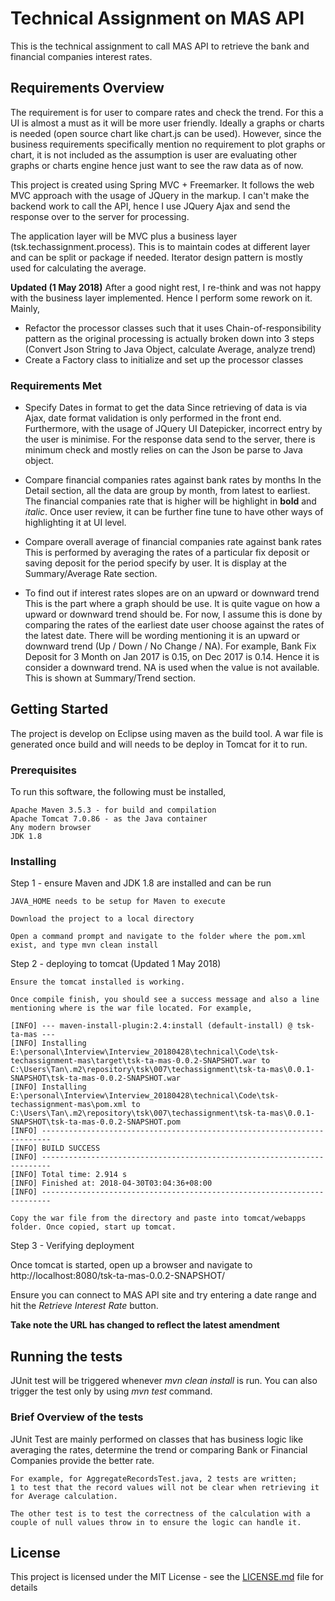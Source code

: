 # Technical Assignment on MAS API

This is the technical assignment to call MAS API to retrieve the bank and financial companies interest rates.  

## Requirements Overview

The requirement is for user to compare rates and check the trend.  For this a UI is almost a must as it will be more user friendly.  Ideally a graphs or charts is needed (open source chart like chart.js can be used).  However, since the business requirements specifically mention no requirement to plot graphs or chart, it is not included as the assumption is user are evaluating other graphs or charts engine hence just want to see the raw data as of now.

This project is created using Spring MVC + Freemarker.  It follows the web MVC approach with the usage of JQuery in the markup.  I can't make the backend work to call the API, hence I use JQuery Ajax and send the response over to the server for processing.  

The application layer will be MVC plus a business layer (tsk.techassignment.process).  This is to maintain codes at different layer and can be split or package if needed.  Iterator design pattern is mostly used for calculating the average.  

**Updated (1 May 2018)**
After a good night rest, I re-think and was not happy with the business layer implemented.  Hence I perform some rework on it.  Mainly,
- Refactor the processor classes such that it uses Chain-of-responsibility pattern as the original processing is actually broken down into 3 steps (Convert Json String to Java Object, calculate Average, analyze trend)
- Create a Factory class to initialize and set up the processor classes

### Requirements Met

* Specify Dates in format to get the data
Since retrieving of data is via Ajax, date format validation is only performed in the front end.  Furthermore, with the usage of JQuery UI Datepicker, incorrect entry by the user is minimise.  For the response data send to the server, there is minimum check and mostly relies on can the Json be parse to Java object.

* Compare financial companies rates against bank rates by months
In the Detail section, all the data are group by month, from latest to earliest.  The financial companies rate that is higher will be highlight in **bold** and *italic*.  Once user review, it can be further fine tune to have other ways of highlighting it at UI level.

* Compare overall average of financial companies rate against bank rates
This is performed by averaging the rates of a particular fix deposit or saving deposit for the period specify by user.  It is display at the Summary/Average Rate section.

* To find out if interest rates slopes are on an upward or downward trend
This is the part where a graph should be use.  It is quite vague on how a upward or downward trend should be. For now, I assume this is done by comparing the rates of the earliest date user choose against the rates of the latest date.  There will be wording mentioning it is an upward or downward trend (Up / Down / No Change / NA).  For example, Bank Fix Deposit for 3 Month on Jan 2017 is 0.15, on Dec 2017 is 0.14.  Hence it is consider a downward trend.  NA is used when the value is not available.  This is shown at Summary/Trend section.

## Getting Started

The project is develop on Eclipse using maven as the build tool.  A war file is generated once build and will needs to be deploy in Tomcat for it to run.

### Prerequisites

To run this software, the following must be installed,

```
Apache Maven 3.5.3 - for build and compilation
Apache Tomcat 7.0.86 - as the Java container
Any modern browser 
JDK 1.8
```

### Installing

Step 1 - ensure Maven and JDK 1.8 are installed and can be run

```
JAVA_HOME needs to be setup for Maven to execute

Download the project to a local directory

Open a command prompt and navigate to the folder where the pom.xml exist, and type mvn clean install
```

Step 2 - deploying to tomcat (Updated 1 May 2018)

```
Ensure the tomcat installed is working.

Once compile finish, you should see a success message and also a line mentioning where is the war file located. For example,

[INFO] --- maven-install-plugin:2.4:install (default-install) @ tsk-ta-mas ---
[INFO] Installing E:\personal\Interview\Interview_20180428\technical\Code\tsk-techassignment-mas\target\tsk-ta-mas-0.0.2-SNAPSHOT.war to C:\Users\Tan\.m2\repository\tsk\007\techassignment\tsk-ta-mas\0.0.1-SNAPSHOT\tsk-ta-mas-0.0.2-SNAPSHOT.war
[INFO] Installing E:\personal\Interview\Interview_20180428\technical\Code\tsk-techassignment-mas\pom.xml to C:\Users\Tan\.m2\repository\tsk\007\techassignment\tsk-ta-mas\0.0.1-SNAPSHOT\tsk-ta-mas-0.0.2-SNAPSHOT.pom
[INFO] ------------------------------------------------------------------------
[INFO] BUILD SUCCESS
[INFO] ------------------------------------------------------------------------
[INFO] Total time: 2.914 s
[INFO] Finished at: 2018-04-30T03:04:36+08:00
[INFO] ------------------------------------------------------------------------

Copy the war file from the directory and paste into tomcat/webapps folder. Once copied, start up tomcat.
```

Step 3 - Verifying deployment 

Once tomcat is started, open up a browser and navigate to http://localhost:8080/tsk-ta-mas-0.0.2-SNAPSHOT/

Ensure you can connect to MAS API site and try entering a date range and hit the *Retrieve Interest Rate* button.

**Take note the URL has changed to reflect the latest amendment**

## Running the tests

JUnit test will be triggered whenever *mvn clean install* is run.  You can also trigger the test only by using *mvn test* command.

### Brief Overview of the tests

JUnit Test are mainly performed on classes that has business logic like averaging the rates, determine the trend or comparing Bank or Financial Companies provide the better rate.

```
For example, for AggregateRecordsTest.java, 2 tests are written;
1 to test that the record values will not be clear when retrieving it for Average calculation.

The other test is to test the correctness of the calculation with a couple of null values throw in to ensure the logic can handle it.
```

## License

This project is licensed under the MIT License - see the [LICENSE.md](LICENSE.md) file for details
